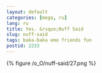 ```yaml
---
layout: default
categories: [mega, ru]
lang: ru
title: Yes. &rsquo;Nuff Said
slug: nuff-said
tags: baka-baka emo friends fun 
postid: 2233
---
```



{% figure /o_O/nuff-said/27.png %}

